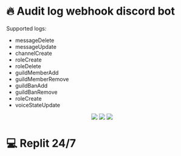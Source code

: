 # 🔥 Audit log webhook discord bot
Supported logs:
* messageDelete
* messageUpdate
* channelCreate
* roleCreate
* roleDelete
* guildMemberAdd
* guildMemberRemove
* guildBanAdd
* guildBanRemove
* roleCreate
* voiceStateUpdate

<p align="center">
  <img src="https://github.com/retardpa1n/audit-log-webhook-discord-bot/blob/main/assets/connected.png?raw=true"/>
  <img src="https://github.com/retardpa1n/audit-log-webhook-discord-bot/blob/main/assets/disconnected.png?raw=true"/>
  <img src="https://github.com/retardpa1n/audit-log-webhook-discord-bot/blob/main/assets/moved.png?raw=true"/>
</p>

# 💻 Replit 24/7
